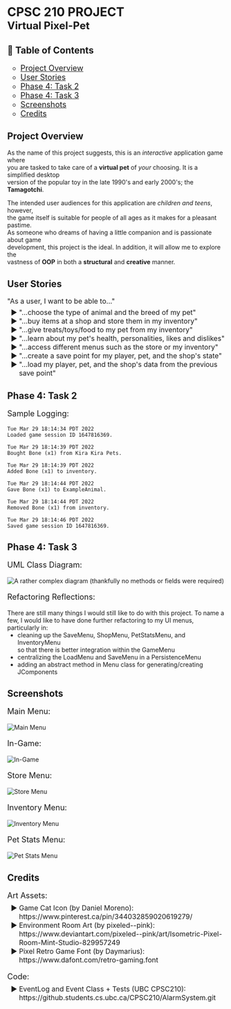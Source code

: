 # CPSC 210 PROJECT <br><span style="font-size:24px">Virtual Pixel-Pet</span>

## 📖 Table of Contents
<ul style="font-size:18px;list-style-type:circle">
    <li><a href="#project-overview">Project Overview</a></li>
    <li><a href="#user-stories">User Stories</a></li>
    <li><a href="#phase-4-task-2">Phase 4: Task 2</a></li>
    <li><a href="#phase-4-task-3">Phase 4: Task 3</a></li>
    <li><a href="#screenshots">Screenshots</a></li>
    <li><a href="#credits">Credits</a></li>
</ul>

[//]: # (    <li><a href="#known-issues">Known Issues</a></li>)

## Project Overview

As the name of this project suggests, this is an *interactive* application game where   
you are tasked to take care of a **virtual pet** of *your* choosing. It is a simplified desktop    
version of the popular toy in the late 1990's and early 2000's; the **Tamagotchi**.

The intended user audiences for this application are *children and teens*, however,   
the game itself is suitable for people of all ages as it makes for a pleasant pastime.  
As someone who dreams of having a little companion and is passionate about game     
development, this project is the ideal. In addition, it will allow me to explore the    
vastness of **OOP** in both a **structural** and **creative** manner.

## User Stories

<p style="font-size:16px;">"As a user, I want to be able to..."</p>
<ul style="font-size:16px;list-style-type:'► ';margin-top:-10px;">
    <li>"...choose the type of animal and the breed of my pet"</li>
    <li>"...buy items at a shop and store them in my inventory"</li>
    <li>"...give treats/toys/food to my pet from my inventory"</li>
    <li>"...learn about my pet's health, personalities, likes and dislikes"</li>
    <li>"...access different menus such as the store or my inventory"</li>
    <li>"...create a save point for my player, pet, and the shop's state"</li>
    <li>"...load my player, pet, and the shop's data from the previous save point"</li>

[//]: # (    <li>"...earn in-game money"</li>)
</ul>

## Phase 4: Task 2

<p style="font-size:18px;">Sample Logging:</p>

```
Tue Mar 29 18:14:34 PDT 2022
Loaded game session ID 1647816369.

Tue Mar 29 18:14:39 PDT 2022
Bought Bone (x1) from Kira Kira Pets.

Tue Mar 29 18:14:39 PDT 2022
Added Bone (x1) to inventory.

Tue Mar 29 18:14:44 PDT 2022
Gave Bone (x1) to ExampleAnimal.

Tue Mar 29 18:14:44 PDT 2022
Removed Bone (x1) from inventory.

Tue Mar 29 18:14:46 PDT 2022
Saved game session ID 1647816369.
```

## Phase 4: Task 3

<p style="font-size:18px;">UML Class Diagram:</p>
<img src="UML_Design_Diagram.png" alt="A rather complex diagram (thankfully no methods or fields were required)">

<p style="font-size:18px;">Refactoring Reflections:</p>
There are still many things I would still like to do with this project. To name a few, I would like to have done further
refactoring to my UI menus, particularly in:
<ul style="margin-top:0;">
    <li>cleaning up the SaveMenu, ShopMenu, PetStatsMenu, and InventoryMenu <br>
so that there is better integration within the GameMenu</li>
    <li>centralizing the LoadMenu and SaveMenu in a PersistenceMenu</li>
    <li>adding an abstract method in Menu class for generating/creating JComponents</li>
</ul>

## Screenshots

<p style="font-size:18px;">Main Menu:</p>
<img src="screenshots/main.png" alt="Main Menu">

<p style="font-size:18px;">In-Game:</p>
<img src="screenshots/game.png" alt="In-Game">

<p style="font-size:18px;">Store Menu:</p>
<img src="screenshots/store.png" alt="Store Menu">

<p style="font-size:18px;">Inventory Menu:</p>
<img src="screenshots/inventory.png" alt="Inventory Menu">

<p style="font-size:18px;">Pet Stats Menu:</p>
<img src="screenshots/petstats.png" alt="Pet Stats Menu">


[//]: # (## Known Issues)

[//]: # ()
[//]: # (<p style="font-size:18px;">Display:</p>)

[//]: # (<ul style="font-size:16px;list-style-type:'❗';margin-top:-10px;">)

[//]: # (    <li>Problem with properly displaying UI on MacOS; possible compatibility issues with fonts</li>)

[//]: # (</ul>)

## Credits

<p style="font-size:18px;">Art Assets:</p>
<ul style="font-size:16px;list-style-type:'► ';margin-top:-10px;">
    <li>Game Cat Icon (by Daniel Moreno): <br>
https://www.pinterest.ca/pin/344032859020619279/</li>
    <li>Environment Room Art (by pixeled--pink): <br>
https://www.deviantart.com/pixeled--pink/art/Isometric-Pixel-Room-Mint-Studio-829957249</li>
    <li>Pixel Retro Game Font (by Daymarius): <br>
https://www.dafont.com/retro-gaming.font</li>
</ul>

<p style="font-size:18px;">Code:</p>
<ul style="font-size:16px;list-style-type:'► ';margin-top:-10px;">
    <li>EventLog and Event Class + Tests (UBC CPSC210): <br>
https://github.students.cs.ubc.ca/CPSC210/AlarmSystem.git</li>
</ul>